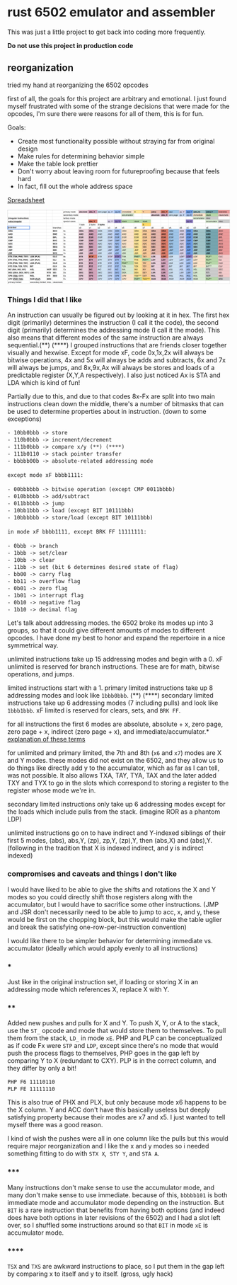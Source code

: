 #  rust 6502 emulator and assembler

This was just a little project to get back into coding more frequently.

**Do not use this project in production code**

## reorganization

tried my hand at reorganizing the 6502 opcodes


first of all, the goals for this project are arbitrary and emotional. I just found myself frustrated with some of the strange decisions that were made for the opcodes, I'm sure there were reasons for all of them, this is for fun.

Goals:

- Create most functionality possible without straying far from original design
- Make rules for determining behavior simple
- Make the table look prettier
- Don't worry about leaving room for futureproofing because that feels hard
- In fact, fill out the whole address space

[Spreadsheet](https://docs.google.com/spreadsheets/d/e/2PACX-1vRvVaSI80LN8ZKo1b-XaSaV4YMD5VVVtm9c1_yJoy8foDK-HCUhdIizXOdTDTOwh8PQ406uLyA0suNF/pubhtml?gid=657397901&single=true)


![table.png](table.png)

### Things I did that I like
An instruction can usually be figured out by looking at it in hex. The first hex digit (primarily) determines the instruction (I call it the code), the second digit (primarily) determines the addressing mode (I call it the mode). This also means that different modes of the same instruction are always sequential.(**) (****) I grouped instructions that are friends closer together visually and hexwise. Except for mode xF, code 0x,1x,2x will always be bitwise operations, 4x and 5x will always be adds and subtracts, 6x and 7x will always be jumps, and 8x,9x,Ax will always be stores and loads of a predictable register (X,Y,A respectively). I also just noticed Ax is STA and LDA which is kind of fun!

Partially due to this, and due to that codes 8x-Fx are split into two main instructions clean down the middle, there's a number of bitmasks that can be used to determine properties about in instruction. (down to some exceptions)
```
- 10bb0bbb -> store
- 110b0bbb -> increment/decrement
- 111b0bbb -> compare x/y (**) (****)
- 111b0110 -> stack pointer transfer
- bbbbb00b -> absolute-related addressing mode

except mode xF bbbb1111:

- 00bbbbbb -> bitwise operation (except CMP 0011bbbb)
- 010bbbbb -> add/subtract
- 011bbbbb -> jump
- 10bb1bbb -> load (except BIT 10111bbb)
- 10bbbbbb -> store/load (except BIT 10111bbb)

in mode xF bbbb1111, except BRK FF 11111111:

- 0bbb -> branch
- 1bbb -> set/clear
- 10bb -> clear
- 11bb -> set (bit 6 determines desired state of flag)
- bb00 -> carry flag
- bb11 -> overflow flag
- 0b01 -> zero flag
- 1b01 -> interrupt flag
- 0b10 -> negative flag
- 1b10 -> decimal flag
```
Let's talk about addressing modes. the 6502 broke its modes up into 3 groups, so that it could give different amounts of modes to different opcodes. I have done my best to honor and expand the repertoire in a nice symmetrical way.

unlimited instructions take up 15 addressing modes and begin with a 0. xF unlimited is reserved for branch instructions. These are for math, bitwise operations, and jumps.

limited instructions start with a 1. primary limited instructions take up 8 addressing modes and look like `1bbb0bbb`. (**) (****) secondary limited instructions take up 6 addressing modes (7 including pulls) and look like `1bbb1bbb`. xF limited is reserved for clears, sets, and `BRK FF`.

for all instructions the first 6 modes are absolute, absolute + x, zero page, zero page + x, indirect (zero page + x), and immediate/accumulator.* [explanation of these terms](https://www.nesdev.org/obelisk-6502-guide/addressing.html)

for unlimited and primary limited, the 7th and 8th (`x6` and `x7`) modes are X and Y modes. these modes did not exist on the 6502, and they allow us to do things like directly add y to the accumulator, which as far as I can tell, was not possible. It also allows TXA, TAY, TYA, TAX and the later added TXY and TYX to go in the slots which correspond to storing a register to the register whose mode we're in.

secondary limited instructions only take up 6 addressing modes except for the loads which include pulls from the stack. (imagine ROR as a phantom LDP)

unlimited instructions go on to have indirect and Y-indexed siblings of their first 5 modes, (abs), abs,Y, (zp), zp,Y, (zp),Y, then (abs,X) and (abs),Y. (following in the tradition that X is indexed indirect, and y is indirect indexed)

### compromises and caveats and things I don't like

I would have liked to be able to give the shifts and rotations the X and Y modes so you could directly shift those registers along with the accumulator, but I would have to sacrifice some other instructions. (JMP and JSR don't necessarily need to be able to jump to acc, x, and y, these would be first on the chopping block, but this would make the table uglier and break the satisfying one-row-per-instruction convention)

I would like there to be simpler behavior for determining immediate vs. accumulator (ideally which would apply evenly to all instructions)

### *
Just like in the original instruction set, if loading or storing X in an addressing mode which references X, replace X with Y.

### **
Added new pushes and pulls for X and Y. To push X, Y, or A to the stack, use the `ST_` opcode and mode that would store them to themselves. To pull them from the stack, `LD_` in mode `xE`. PHP and PLP can be conceptualized as if code Fx were `STP` and `LDP`, except since there's no mode that would push the process flags to themselves, PHP goes in the gap left by comparing Y to X (redundant to CXY). PLP is in the correct column, and they differ by only a bit! 

```
PHP F6 11110110
PLP FE 11111110
```

This is also true of PHX and PLX, but only because mode x6 happens to be the X column. Y and ACC don't have this basically useless but deeply satisfying property because their modes are x7 and x5. I just wanted to tell myself there was a good reason.

I kind of wish the pushes were all in one column like the pulls but this would require major reorganization and I like the x and y modes so i needed something fitting to do with `STX X`,` STY Y`, and `STA A`.

### ***
Many instructions don't make sense to use the accumulator mode, and many don't make sense to use immediate. because of this, `bbbbb101` is both immediate mode and accumulator mode depending on the instruction. But `BIT` is a rare instruction that benefits from having both options (and indeed does have both options in later revisions of the 6502) and I had a slot left over, so I shuffled some instructions around so that `BIT` in mode `xE` is accumulator mode.

### ****
`TSX` and `TXS` are awkward instructions to place, so I put them in the gap left by comparing x to itself and y to itself. (gross, ugly hack)